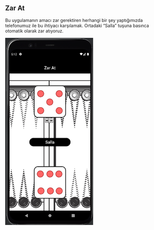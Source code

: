 ## Zar At
Bu uygulamanın amacı zar gerektiren herhangi bir şey yaptığımızda telefonumuz ile bu ihtiyacı karşılamak. Ortadaki “Salla” tuşuna basınca otomatik olarak zar atıyoruz.


![Uygulama içi resim](https://github.com/reinhpash/Zar-At/blob/main/App%20resim.png?raw=true)
